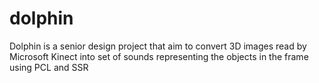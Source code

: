 dolphin
=======

Dolphin is a senior design project that aim to convert 3D images read by Microsoft Kinect into set of sounds representing the objects in the frame using PCL and SSR
